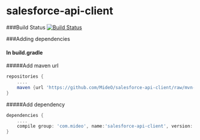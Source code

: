 # salesforce-api-client

###Build Status
[![Build Status](https://travis-ci.org/MideO/salesforce-api-client.svg?branch=master)](https://travis-ci.org/MideO/salesforce-api-client)


###Adding dependencies

#### In build.gradle

#####Add maven url
```groovy
repositories {
    ....
    maven {url 'https://github.com/MideO/salesforce-api-client/raw/mvn-repo/'}
}
```
   
#####Add dependency
```groovy
dependencies {
    ....
    compile group: 'com.mideo', name:'salesforce-api-client', version: '0.0.1.20160715.1859'
}
```
